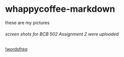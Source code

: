 # whappycoffee-markdown
these are my pictures


###### screen shots for BCB 502 Assignment 2 were uploaded

[!wordsfreq](https://raw.githubusercontent.com/whappycoffee/whappycoffee-markdown/master/wordsfreq.csv)
